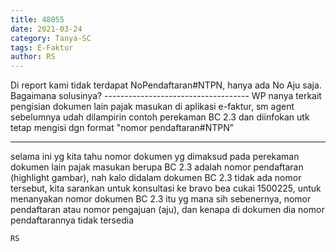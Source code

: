 ```yaml
---
title: 48055
date: 2021-03-24
category: Tanya-SC
tags: E-Faktur
author: RS
---
```


Di report kami tidak terdapat NoPendaftaran#NTPN, hanya ada No Aju saja. Bagaimana solusinya? ------------------------------------ WP nanya terkait pengisian dokumen lain pajak masukan di aplikasi e-faktur, sm agent sebelumnya udah dilampirin contoh perekaman BC 2.3 dan diinfokan utk tetap mengisi dgn format "nomor pendaftaran#NTPN"

---

selama ini yg kita tahu nomor dokumen yg dimaksud pada perekaman dokumen lain pajak masukan berupa BC 2.3 adalah nomor pendaftaran (highlight gambar), nah kalo didalam dokumen BC 2.3 tidak ada nomor tersebut, kita sarankan untuk konsultasi ke bravo bea cukai 1500225, untuk menanyakan nomor dokumen BC 2.3 itu yg mana sih sebenernya, nomor pendaftaran atau nomor pengajuan (aju), dan kenapa di dokumen dia nomor pendaftarannya tidak tersedia

`RS`
